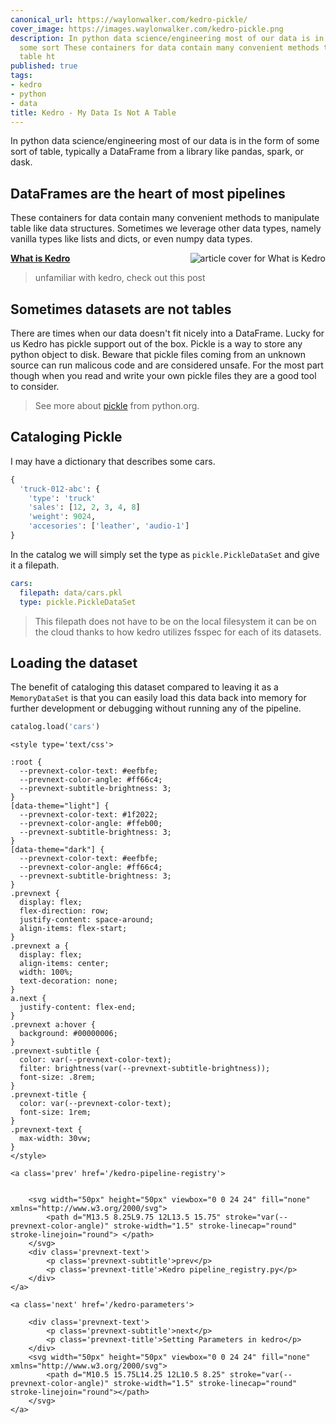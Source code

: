 ```yaml
---
canonical_url: https://waylonwalker.com/kedro-pickle/
cover_image: https://images.waylonwalker.com/kedro-pickle.png
description: In python data science/engineering most of our data is in the form of
  some sort These containers for data contain many convenient methods to manipulate
  table ht
published: true
tags:
- kedro
- python
- data
title: Kedro - My Data Is Not A Table
---
```


In python data science/engineering most of our data is in the form of some sort of table, typically a DataFrame from a library like pandas, spark, or dask.

## DataFrames are the heart of most pipelines

These containers for data contain many convenient methods to manipulate table like data structures.  Sometimes we leverage other data types, namely vanilla types like lists and dicts, or even numpy data types.


  <div class="onelinelink-wrapper">
      <a class="onelinelink" href="https://waylonwalker.com/what-is-kedro/">
          <img style="float: right;" align='right' src="https://images.waylonwalker.com/what-is-kedro-og_250x140.png" alt="article cover for 
 What is Kedro
"/>
          <p><strong>
 What is Kedro
</strong></p>
      </a>
  </div>


> unfamiliar with kedro, check out this post

## Sometimes datasets are not tables

There are times when our data doesn't fit nicely into a DataFrame. Lucky for us Kedro has pickle support out of the box.  Pickle is a way to store any python object to disk.  Beware that pickle files coming from an unknown source can run malicous code and are considered unsafe.  For the most part though when you read and write your own pickle files they are a good tool to consider.

> See more about [pickle](https://docs.python.org/3/library/pickle.html) from python.org.

## Cataloging Pickle

I may have a dictionary that describes some cars.

``` python
{
  'truck-012-abc': {
    'type': 'truck'
    'sales': [12, 2, 3, 4, 8]
    'weight': 9024,
    'accesories': ['leather', 'audio-1']
}
```

In the catalog we will simply set the type as `pickle.PickleDataSet` and give it a filepath.

``` yaml
cars:
  filepath: data/cars.pkl
  type: pickle.PickleDataSet
```

> This filepath does not have to be on the local filesystem it can be on the
> cloud thanks to how kedro utilizes fsspec for each of its datasets.

## Loading the dataset

The benefit of cataloging this dataset compared to leaving it as a
`MemoryDataSet` is that you can easily load this data back into memory for
further development or debugging without running any of the pipeline.

``` python
catalog.load('cars')
```
<div class='prevnext'>

    <style type='text/css'>

    :root {
      --prevnext-color-text: #eefbfe;
      --prevnext-color-angle: #ff66c4;
      --prevnext-subtitle-brightness: 3;
    }
    [data-theme="light"] {
      --prevnext-color-text: #1f2022;
      --prevnext-color-angle: #ffeb00;
      --prevnext-subtitle-brightness: 3;
    }
    [data-theme="dark"] {
      --prevnext-color-text: #eefbfe;
      --prevnext-color-angle: #ff66c4;
      --prevnext-subtitle-brightness: 3;
    }
    .prevnext {
      display: flex;
      flex-direction: row;
      justify-content: space-around;
      align-items: flex-start;
    }
    .prevnext a {
      display: flex;
      align-items: center;
      width: 100%;
      text-decoration: none;
    }
    a.next {
      justify-content: flex-end;
    }
    .prevnext a:hover {
      background: #00000006;
    }
    .prevnext-subtitle {
      color: var(--prevnext-color-text);
      filter: brightness(var(--prevnext-subtitle-brightness));
      font-size: .8rem;
    }
    .prevnext-title {
      color: var(--prevnext-color-text);
      font-size: 1rem;
    }
    .prevnext-text {
      max-width: 30vw;
    }
    </style>
    
    <a class='prev' href='/kedro-pipeline-registry'>
    

        <svg width="50px" height="50px" viewbox="0 0 24 24" fill="none" xmlns="http://www.w3.org/2000/svg">
            <path d="M13.5 8.25L9.75 12L13.5 15.75" stroke="var(--prevnext-color-angle)" stroke-width="1.5" stroke-linecap="round" stroke-linejoin="round"> </path>
        </svg>
        <div class='prevnext-text'>
            <p class='prevnext-subtitle'>prev</p>
            <p class='prevnext-title'>Kedro pipeline_registry.py</p>
        </div>
    </a>
    
    <a class='next' href='/kedro-parameters'>
    
        <div class='prevnext-text'>
            <p class='prevnext-subtitle'>next</p>
            <p class='prevnext-title'>Setting Parameters in kedro</p>
        </div>
        <svg width="50px" height="50px" viewbox="0 0 24 24" fill="none" xmlns="http://www.w3.org/2000/svg">
            <path d="M10.5 15.75L14.25 12L10.5 8.25" stroke="var(--prevnext-color-angle)" stroke-width="1.5" stroke-linecap="round" stroke-linejoin="round"></path>
        </svg>
    </a>
  </div>